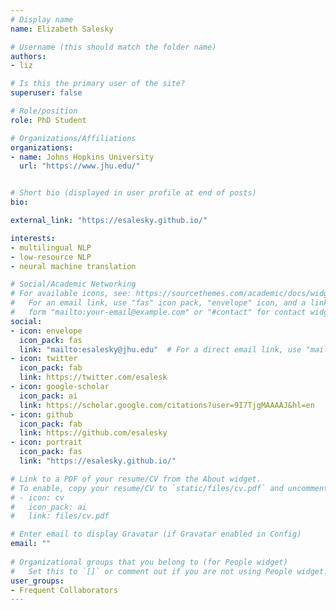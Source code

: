 ```yaml
---
# Display name
name: Elizabeth Salesky

# Username (this should match the folder name)
authors:
- liz

# Is this the primary user of the site?
superuser: false

# Role/position
role: PhD Student

# Organizations/Affiliations
organizations:
- name: Johns Hopkins University
  url: "https://www.jhu.edu/"


# Short bio (displayed in user profile at end of posts)
bio: 

external_link: "https://esalesky.github.io/"

interests:
- multilingual NLP
- low-resource NLP
- neural machine translation

# Social/Academic Networking
# For available icons, see: https://sourcethemes.com/academic/docs/widgets/#icons
#   For an email link, use "fas" icon pack, "envelope" icon, and a link in the
#   form "mailto:your-email@example.com" or "#contact" for contact widget.
social:
- icon: envelope
  icon_pack: fas
  link: "mailto:esalesky@jhu.edu"  # For a direct email link, use "mailto:test@example.org".
- icon: twitter
  icon_pack: fab
  link: https://twitter.com/esalesk
- icon: google-scholar
  icon_pack: ai
  link: https://scholar.google.com/citations?user=9I7TjgMAAAAJ&hl=en
- icon: github
  icon_pack: fab
  link: https://github.com/esalesky
- icon: portrait
  icon_pack: fas
  link: "https://esalesky.github.io/"

# Link to a PDF of your resume/CV from the About widget.
# To enable, copy your resume/CV to `static/files/cv.pdf` and uncomment the lines below.  
# - icon: cv
#   icon_pack: ai
#   link: files/cv.pdf 

# Enter email to display Gravatar (if Gravatar enabled in Config)
email: ""
  
# Organizational groups that you belong to (for People widget)
#   Set this to `[]` or comment out if you are not using People widget.  
user_groups:
- Frequent Collaborators
---
```



